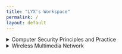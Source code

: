 ```yaml
---
title: "LYX's Workspace"
permalink: /
layout: default
---
```

<details>
<summary>Computer Security Principles and Practice</summary>

[1-Overview](https://lichtliu.github.io/NYCU-LYX/Computer-Security-Principles-and-Practice/1-Overview/)
[2-Cryptographic Tools](https://lichtliu.github.io/NYCU-LYX/Computer-Security-Principles-and-Practice/2-Cryptographic-Tools/)
[3-User Authentication](https://lichtliu.github.io/NYCU-LYX/Computer-Security-Principles-and-Practice/3-User-Authentication/)
[4-Access Control](https://lichtliu.github.io/NYCU-LYX/Computer-Security-Principles-and-Practice/4-Access-Control/)
[5-Database and Cloud Security](https://lichtliu.github.io/NYCU-LYX/Computer-Security-Principles-and-Practice/5-Database-and-Cloud-Security/)
[6-Malicious Software](https://lichtliu.github.io/NYCU-LYX/Computer-Security-Principles-and-Practice/6-Malicious-Software/)
[7-Denial-of-Service Attacks](https://lichtliu.github.io/NYCU-LYX/Computer-Security-Principles-and-Practice/7-Denial-of-Service-Attacks/)
[8-Intrusion Detection](https://lichtliu.github.io/NYCU-LYX/Computer-Security-Principles-and-Practice/8-Intrusion-Detection/)
[9-Firewalls and Intrusion Prevention Systems](https://lichtliu.github.io/NYCU-LYX/Computer-Security-Principles-and-Practice/9-Firewalls-and-Intrusion-Prevention-Systems/)
[10-buffer overflow](https://lichtliu.github.io/NYCU-LYX/Computer-Security-Principles-and-Practice/10-buffer-overflow/)
[11-Software Security](https://lichtliu.github.io/NYCU-LYX/Computer-Security-Principles-and-Practice/11-Software-Security/)
[22-Internet Security Protocols and Standards](https://lichtliu.github.io/NYCU-LYX/Computer-Security-Principles-and-Practice/22-Internet-Security-Protocols-and-Standards/)
[23-Internet Authentication Applications](https://lichtliu.github.io/NYCU-LYX/Computer-Security-Principles-and-Practice/23-Internet-Authentication-Applications/)
[24-Wireless Network Security](https://lichtliu.github.io/NYCU-LYX/Computer-Security-Principles-and-Practice/24-Wireless-Network-Security/)
[A-Overview of Mobile Network](https://lichtliu.github.io/NYCU-LYX/Computer-Security-Principles-and-Practice/A-Overview-of-Mobile-Network/)
[B-5G網路整合不可信任WiFi網路](https://lichtliu.github.io/NYCU-LYX/Computer-Security-Principles-and-Practice/B-5G網路整合不可信任WiFi網路/)
[D-Cellular Emergency Service Security Document](https://lichtliu.github.io/NYCU-LYX/Computer-Security-Principles-and-Practice/D-Cellular-Emergency-Service-Security-Document/)

</details>

<details>
<summary>Wireless Multimedia Network</summary>
[1 - Introduction & Review of the cellular networks](https://lichtliu.github.io/NYCU-LYX/Wireless-Multimedia-Network/1-Introduction-&-Review-of-the-cellular-networks/)
[2 - Introduction to Quality of Service (QOS)](https://lichtliu.github.io/NYCU-LYX/Wireless-Multimedia-Network/2-Introduction-to-Quality-of-Service/)
[3 - Integrated Service (IntServ)](https://lichtliu.github.io/NYCU-LYX/Wireless-Multimedia-Network/3-IntServ/)
[4 - Differentiated Service (DiffServ)](https://lichtliu.github.io/NYCU-LYX/Wireless-Multimedia-Network/4-DiffServ/)
[5 - MultiProtocol Label Switching (MPLS)](https://lichtliu.github.io/NYCU-LYX/Wireless-Multimedia-Network/5-MPLS/)
[6 - Internet Traffic Engineering](https://lichtliu.github.io/NYCU-LYX/Wireless-Multimedia-Network/6-Internet-Traffic-Engineering/)
[7 - Multicasting](https://lichtliu.github.io/NYCU-LYX/Wireless-Multimedia-Network/7-Multicasting/)
[9 - Dynamic Reuse of Unlicensed Spectrum](https://lichtliu.github.io/NYCU-LYX/Wireless-Multimedia-Network/9-Dynamic-Reuse-of-Unlicensed-Spectrum/)

</details>
